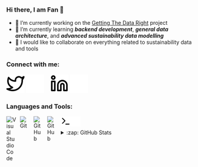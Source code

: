 ### Hi there, I am Fan 👋



- 🔭 I’m currently working on the [Getting The Data Right](https://www.en.plan.aau.dk/getting-the-data-right/) project
- 🌱 I’m currently learning ___backend development___, ___general data architecture___, and ___advanced sustainability data modelling___
- 👯 I would like to collaborate on everything related to sustainability data and tools

### Connect with me:

[![website](./img/twitter-light.svg)](https://twitter.com/Yangf1995#gh-light-mode-only)
[![website](./img/twitter-dark.svg)](https://twitter.com/Yangf1995#gh-dark-mode-only)
&nbsp;&nbsp;
[![website](./img/linkedin-light.svg)](https://www.linkedin.com/in/fan-yang-b3b3a3145#gh-light-mode-only)
[![website](./img/linkedin-dark.svg)](https://www.linkedin.com/in/fan-yang-b3b3a3145#gh-dark-mode-only)
&nbsp;&nbsp;

### Languages and Tools:

<img align="left" alt="Visual Studio Code" width="26px" src="https://cdn.jsdelivr.net/gh/devicons/devicon/icons/vscode/vscode-original.svg" style="padding-right:10px;" />
<img align="left" alt="Git" width="26px" src="https://cdn.jsdelivr.net/gh/devicons/devicon/icons/git/git-original.svg" style="padding-right:10px;" />
<img align="left" alt="GitHub" width="26px" src="https://user-images.githubusercontent.com/3369400/139447912-e0f43f33-6d9f-45f8-be46-2df5bbc91289.png#gh-dark-mode-only" style="padding-right:10px;" />
<img align="left" alt="GitHub" width="26px" src="https://user-images.githubusercontent.com/3369400/139448065-39a229ba-4b06-434b-bc67-616e2ed80c8f.png#gh-light-mode-only" style="padding-right:10px;" />
<img align="left" alt="Terminal" width="26px" src="./img/terminal-light.svg#gh-light-mode-only" />
<img align="left" alt="Terminal" width="26px" src="./img/terminal-dark.svg#gh-dark-mode-only" />

</br>
</br>

<details>
  <summary>:zap: GitHub Stats</summary>

  <img align="left" alt="Fan's GitHub Stats" src="https://github-readme-stats.vercel.app/api?username=panday1995&show_icons=true&hide_border=false&title_color=ff652f&icon_color=FFE400&bg_color=09131B&text_color=ffffff&border_color=0c1a25" />

</details>
